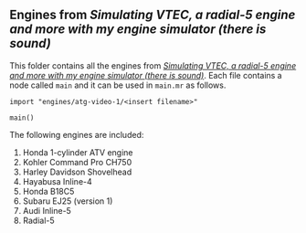 ## Engines from *Simulating VTEC, a radial-5 engine and more with my engine simulator (there is sound)*

This folder contains all the engines from [*Simulating VTEC, a radial-5 engine and more with my engine simulator (there is sound)*](https://youtu.be/WPCMNnM6D0k). Each file contains a node called `main` and it can be used in `main.mr` as follows.

```
import "engines/atg-video-1/<insert filename>"

main()
```

The following engines are included:
1. Honda 1-cylinder ATV engine
2. Kohler Command Pro CH750
3. Harley Davidson Shovelhead
4. Hayabusa Inline-4
5. Honda B18C5
6. Subaru EJ25 (version 1)
7. Audi Inline-5
8. Radial-5

